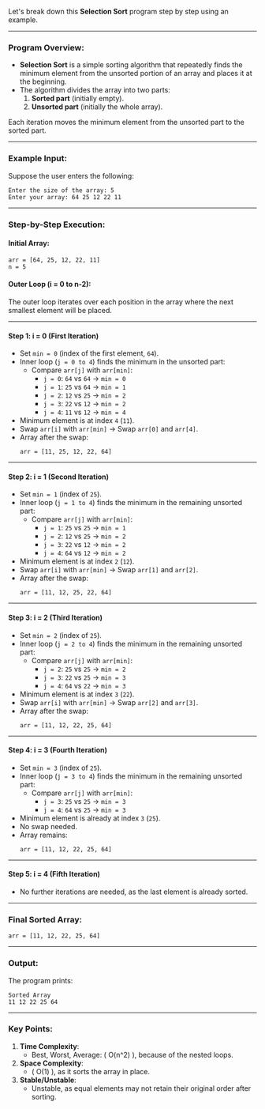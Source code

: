 Let's break down this **Selection Sort** program step by step using an example.

---

### Program Overview:
- **Selection Sort** is a simple sorting algorithm that repeatedly finds the minimum element from the unsorted portion of an array and places it at the beginning.
- The algorithm divides the array into two parts:  
  1. **Sorted part** (initially empty).  
  2. **Unsorted part** (initially the whole array).  

Each iteration moves the minimum element from the unsorted part to the sorted part.

---

### Example Input:
Suppose the user enters the following:  
```
Enter the size of the array: 5  
Enter your array: 64 25 12 22 11  
```

---

### Step-by-Step Execution:

#### Initial Array:
```
arr = [64, 25, 12, 22, 11]
n = 5
```

#### Outer Loop (i = 0 to n-2):
The outer loop iterates over each position in the array where the next smallest element will be placed.

---

#### **Step 1: i = 0** (First Iteration)
- Set `min = 0` (index of the first element, `64`).
- Inner loop (`j = 0 to 4`) finds the minimum in the unsorted part:
  - Compare `arr[j]` with `arr[min]`:  
    - `j = 0`: `64` vs `64` → `min = 0`  
    - `j = 1`: `25` vs `64` → `min = 1`  
    - `j = 2`: `12` vs `25` → `min = 2`  
    - `j = 3`: `22` vs `12` → `min = 2`  
    - `j = 4`: `11` vs `12` → `min = 4`  
- Minimum element is at index `4` (`11`).
- Swap `arr[i]` with `arr[min]` → Swap `arr[0]` and `arr[4]`.
- Array after the swap:  
  ```
  arr = [11, 25, 12, 22, 64]
  ```

---

#### **Step 2: i = 1** (Second Iteration)
- Set `min = 1` (index of `25`).
- Inner loop (`j = 1 to 4`) finds the minimum in the remaining unsorted part:
  - Compare `arr[j]` with `arr[min]`:  
    - `j = 1`: `25` vs `25` → `min = 1`  
    - `j = 2`: `12` vs `25` → `min = 2`  
    - `j = 3`: `22` vs `12` → `min = 2`  
    - `j = 4`: `64` vs `12` → `min = 2`  
- Minimum element is at index `2` (`12`).
- Swap `arr[i]` with `arr[min]` → Swap `arr[1]` and `arr[2]`.
- Array after the swap:  
  ```
  arr = [11, 12, 25, 22, 64]
  ```

---

#### **Step 3: i = 2** (Third Iteration)
- Set `min = 2` (index of `25`).
- Inner loop (`j = 2 to 4`) finds the minimum in the remaining unsorted part:
  - Compare `arr[j]` with `arr[min]`:  
    - `j = 2`: `25` vs `25` → `min = 2`  
    - `j = 3`: `22` vs `25` → `min = 3`  
    - `j = 4`: `64` vs `22` → `min = 3`  
- Minimum element is at index `3` (`22`).
- Swap `arr[i]` with `arr[min]` → Swap `arr[2]` and `arr[3]`.
- Array after the swap:  
  ```
  arr = [11, 12, 22, 25, 64]
  ```

---

#### **Step 4: i = 3** (Fourth Iteration)
- Set `min = 3` (index of `25`).
- Inner loop (`j = 3 to 4`) finds the minimum in the remaining unsorted part:
  - Compare `arr[j]` with `arr[min]`:  
    - `j = 3`: `25` vs `25` → `min = 3`  
    - `j = 4`: `64` vs `25` → `min = 3`  
- Minimum element is already at index `3` (`25`).
- No swap needed.
- Array remains:  
  ```
  arr = [11, 12, 22, 25, 64]
  ```

---

#### **Step 5: i = 4** (Fifth Iteration)
- No further iterations are needed, as the last element is already sorted.

---

### Final Sorted Array:
```
arr = [11, 12, 22, 25, 64]
```

---

### Output:
The program prints:
```
Sorted Array
11 12 22 25 64
```

---

### Key Points:
1. **Time Complexity**:  
   - Best, Worst, Average: \( O(n^2) \), because of the nested loops.  
2. **Space Complexity**:  
   - \( O(1) \), as it sorts the array in place.  
3. **Stable/Unstable**:  
   - Unstable, as equal elements may not retain their original order after sorting.